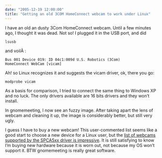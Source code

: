 ```yaml
---
date: "2005-12-19 12:00:00"
title: "Getting an old 3COM HomeConnect webcam to work under Linux"
---
```




I have an old an dusty 3Com HomeConnect webcam. Until a few minutes ago, I thought it was dead. Not so! I plugged it in the USB port, and did

<code>lsusb</code>

and voilÃ :

<code>Bus 001 Device 019: ID 04c1:009d U.S. Robotics (3Com) HomeConnect WebCam [vicam]</code>

Ah! so Linux recognizes it and suggests the vicam driver, ok, there you go:

<code>modprobe vicam</code>

As a basis for comparison, I tried to connect the same thing to Windows XP and no luck. The only drivers available are 16 bits drivers and they won&rsquo;t install.

In gnomemeeting, I now see an fuzzy image. After taking apart the lens of webcam and cleaning it up, the image is considerably better, but still very ugly.

I guess I have to buy a new webcam! This user-commented list seems like a good start to choose a new device for a Linux user, but the [list of webcams supported by the SPCA5xx driver is impressive](http://mxhaard.free.fr/spca5xx.html). It is still satisfying to know I&rsquo;m buying new hardware because it is worn out, not because my OS won&rsquo;t support it. BTW gnomemeeting is really great software.

